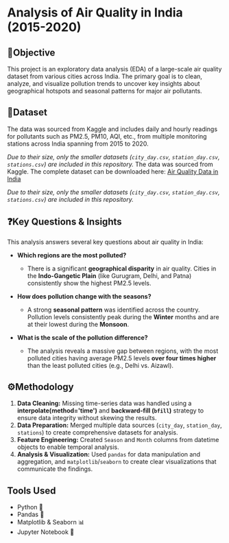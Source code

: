 # Analysis of Air Quality in India (2015-2020)

## 📌Objective
This project is an exploratory data analysis (EDA) of a large-scale air quality dataset from various cities across India. The primary goal is to clean, analyze, and visualize pollution trends to uncover key insights about geographical hotspots and seasonal patterns for major air pollutants.

## 📂Dataset
The data was sourced from Kaggle and includes daily and hourly readings for pollutants such as PM2.5, PM10, AQI, etc., from multiple monitoring stations across India spanning from 2015 to 2020.

*Due to their size, only the smaller datasets (`city_day.csv`, `station_day.csv`, `stations.csv`) are included in this repository.*
The data was sourced from Kaggle. The complete dataset can be downloaded here: [Air Quality Data in India](https://www.kaggle.com/datasets/rohanrao/air-quality-data-in-india)

*Due to their size, only the smaller datasets (`city_day.csv`, `station_day.csv`, `stations.csv`) are included in this repository.*

## ❓Key Questions & Insights

This analysis answers several key questions about air quality in India:

* **Which regions are the most polluted?**
    * There is a significant **geographical disparity** in air quality. Cities in the **Indo-Gangetic Plain** (like Gurugram, Delhi, and Patna) consistently show the highest PM2.5 levels.

* **How does pollution change with the seasons?**
    * A strong **seasonal pattern** was identified across the country. Pollution levels consistently peak during the **Winter** months and are at their lowest during the **Monsoon**.

* **What is the scale of the pollution difference?**
    * The analysis reveals a massive gap between regions, with the most polluted cities having average PM2.5 levels **over four times higher** than the least polluted cities (e.g., Delhi vs. Aizawl).

## ⚙️Methodology

1.  **Data Cleaning:** Missing time-series data was handled using a **interpolate(method='time')** and **backward-fill (`bfill`)** strategy to ensure data integrity without skewing the results.
2.  **Data Preparation:** Merged multiple data sources (`city_day`, `station_day`, `stations`) to create comprehensive datasets for analysis.
3.  **Feature Engineering:** Created `Season` and `Month` columns from datetime objects to enable temporal analysis.
4.  **Analysis & Visualization:** Used `pandas` for data manipulation and aggregation, and `matplotlib`/`seaborn` to create clear visualizations that communicate the findings.

## Tools Used
* Python 🐍
* Pandas 🐼
* Matplotlib & Seaborn 📊
* Jupyter Notebook 📓

